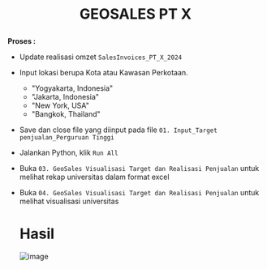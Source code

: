 # <p style="text-align:center;">**GEOSALES PT X**</p>
**Proses :**
- Update realisasi omzet `SalesInvoices_PT_X_2024`
- Input lokasi berupa Kota atau Kawasan Perkotaan. 
    - "Yogyakarta, Indonesia"
    - "Jakarta, Indonesia"
    - "New York, USA"
    - "Bangkok, Thailand"
- Save dan close file yang diinput pada file `01. Input_Target penjualan_Perguruan Tinggi`
- Jalankan Python, klik `Run All`
- Buka `03. GeoSales Visualisasi Target dan Realisasi Penjualan` untuk melihat rekap universitas dalam format excel
- Buka `04. GeoSales Visualisasi Target dan Realisasi Penjualan` untuk melihat visualisasi universitas

  # Hasil
  ![image](https://github.com/user-attachments/assets/b3b6fa40-edc4-404f-9244-49dff5c7e021)
